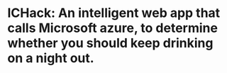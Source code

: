 ICHack: An intelligent web app that calls Microsoft azure, to determine whether you should keep drinking on a night out.
=======
 
